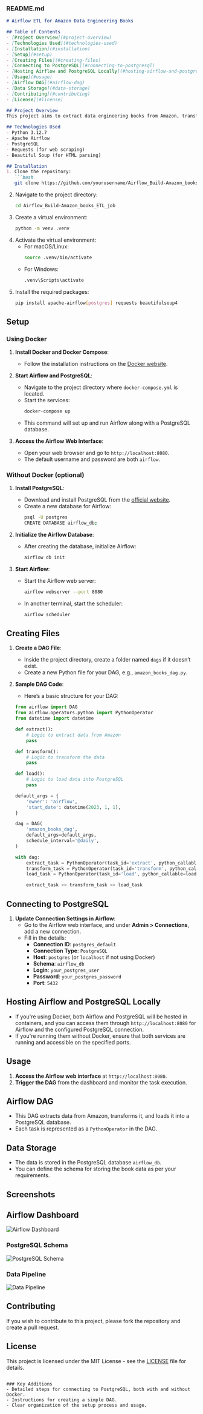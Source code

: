 ### README.md

```markdown
# Airflow ETL for Amazon Data Engineering Books

## Table of Contents
- [Project Overview](#project-overview)
- [Technologies Used](#technologies-used)
- [Installation](#installation)
- [Setup](#setup)
- [Creating Files](#creating-files)
- [Connecting to PostgreSQL](#connecting-to-postgresql)
- [Hosting Airflow and PostgreSQL Locally](#hosting-airflow-and-postgresql-locally)
- [Usage](#usage)
- [Airflow DAG](#airflow-dag)
- [Data Storage](#data-storage)
- [Contributing](#contributing)
- [License](#license)

## Project Overview
This project aims to extract data engineering books from Amazon, transform the data as needed, and load it into a PostgreSQL database using Apache Airflow.

## Technologies Used
- Python 3.12.7
- Apache Airflow
- PostgreSQL
- Requests (for web scraping)
- Beautiful Soup (for HTML parsing)

## Installation
1. Clone the repository:
   ```bash
   git clone https://github.com/yourusername/Airflow_Build-Amazon_books_ETL_job.git
   ```
2. Navigate to the project directory:
   ```bash
   cd Airflow_Build-Amazon_books_ETL_job
   ```
3. Create a virtual environment:
   ```bash
   python -m venv .venv
   ```
4. Activate the virtual environment:
   - For macOS/Linux:
     ```bash
     source .venv/bin/activate
     ```
   - For Windows:
     ```bash
     .venv\Scripts\activate
     ```
5. Install the required packages:
   ```bash
   pip install apache-airflow[postgres] requests beautifulsoup4
   ```

## Setup
### Using Docker
1. **Install Docker and Docker Compose**:
   - Follow the installation instructions on the [Docker website](https://docs.docker.com/get-docker/).

2. **Start Airflow and PostgreSQL**:
   - Navigate to the project directory where `docker-compose.yml` is located.
   - Start the services:
     ```bash
     docker-compose up
     ```
   - This command will set up and run Airflow along with a PostgreSQL database.

3. **Access the Airflow Web Interface**:
   - Open your web browser and go to `http://localhost:8080`.
   - The default username and password are both `airflow`.

### Without Docker (optional)
1. **Install PostgreSQL**:
   - Download and install PostgreSQL from the [official website](https://www.postgresql.org/download/).
   - Create a new database for Airflow:
     ```bash
     psql -U postgres
     CREATE DATABASE airflow_db;
     ```

2. **Initialize the Airflow Database**:
   - After creating the database, initialize Airflow:
     ```bash
     airflow db init
     ```

3. **Start Airflow**:
   - Start the Airflow web server:
     ```bash
     airflow webserver --port 8080
     ```
   - In another terminal, start the scheduler:
     ```bash
     airflow scheduler
     ```

## Creating Files
1. **Create a DAG File**:
   - Inside the project directory, create a folder named `dags` if it doesn’t exist.
   - Create a new Python file for your DAG, e.g., `amazon_books_dag.py`.

2. **Sample DAG Code**:
   - Here’s a basic structure for your DAG:
   ```python
   from airflow import DAG
   from airflow.operators.python import PythonOperator
   from datetime import datetime

   def extract():
       # Logic to extract data from Amazon
       pass

   def transform():
       # Logic to transform the data
       pass

   def load():
       # Logic to load data into PostgreSQL
       pass

   default_args = {
       'owner': 'airflow',
       'start_date': datetime(2023, 1, 1),
   }

   dag = DAG(
       'amazon_books_dag',
       default_args=default_args,
       schedule_interval='@daily',
   )

   with dag:
       extract_task = PythonOperator(task_id='extract', python_callable=extract)
       transform_task = PythonOperator(task_id='transform', python_callable=transform)
       load_task = PythonOperator(task_id='load', python_callable=load)

       extract_task >> transform_task >> load_task
   ```

## Connecting to PostgreSQL
1. **Update Connection Settings in Airflow**:
   - Go to the Airflow web interface, and under **Admin > Connections**, add a new connection.
   - Fill in the details:
     - **Connection ID**: `postgres_default`
     - **Connection Type**: `PostgreSQL`
     - **Host**: `postgres` (or `localhost` if not using Docker)
     - **Schema**: `airflow_db`
     - **Login**: `your_postgres_user`
     - **Password**: `your_postgres_password`
     - **Port**: `5432`
    


## Hosting Airflow and PostgreSQL Locally
- If you're using Docker, both Airflow and PostgreSQL will be hosted in containers, and you can access them through `http://localhost:8080` for Airflow and the configured PostgreSQL connection.
- If you're running them without Docker, ensure that both services are running and accessible on the specified ports.

## Usage
1. **Access the Airflow web interface** at `http://localhost:8080`.
2. **Trigger the DAG** from the dashboard and monitor the task execution.

## Airflow DAG
- This DAG extracts data from Amazon, transforms it, and loads it into a PostgreSQL database.
- Each task is represented as a `PythonOperator` in the DAG.

## Data Storage
- The data is stored in the PostgreSQL database `airflow_db`.
- You can define the schema for storing the book data as per your requirements.

## Screenshots

## Airflow Dashboard
![Airflow Dashboard](https://github.com/ShivaniNatani/Airflow_Build-Amazon_books_ETL_job/blob/main/image-1.png)

### PostgreSQL Schema
![PostgreSQL Schema](https://github.com/ShivaniNatani/Airflow_Build-Amazon_books_ETL_job/blob/main/image-2.png)

### Data Pipeline
![Data Pipeline](https://github.com/ShivaniNatani/Airflow_Build-Amazon_books_ETL_job/blob/main/image.png)

## Contributing
If you wish to contribute to this project, please fork the repository and create a pull request.

## License
This project is licensed under the MIT License - see the [LICENSE](LICENSE) file for details.
```

### Key Additions
- Detailed steps for connecting to PostgreSQL, both with and without Docker.
- Instructions for creating a simple DAG.
- Clear organization of the setup process and usage.





